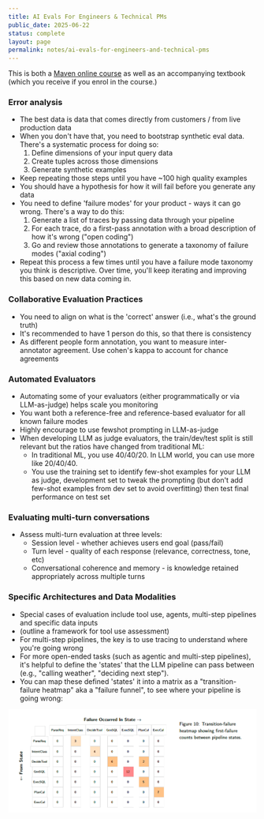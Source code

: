 ```yaml
---
title: AI Evals For Engineers & Technical PMs
public_date: 2025-06-22
status: complete
layout: page
permalink: notes/ai-evals-for-engineers-and-technical-pms
---
```



This is both a [Maven online course](https://maven.com/parlance-labs/evals?promoCode=MAVEN100) as well as an accompanying textbook (which you receive if you enrol in the course.)


### Error analysis
- The best data is data that comes directly from customers / from live production data
- When you don't have that, you need to bootstrap synthetic eval data. There's a systematic process for doing so:
	1. Define dimensions of your input query data
	2. Create tuples across those dimensions
	3. Generate synthetic examples
- Keep repeating those steps until you have ~100 high quality examples
- You should have a hypothesis for how it will fail before you generate any data
- You need to define 'failure modes' for your product - ways it can go wrong. There's a way to do this:
	1. Generate a list of traces by passing data through your pipeline
	2. For each trace, do a first-pass annotation with a broad description of how it's wrong ("open coding")
	3. Go and review those annotations to generate a taxonomy of failure modes ("axial coding")
- Repeat this process a few times until you have a failure mode taxonomy you think is descriptive. Over time, you'll keep iterating and improving this based on new data coming in.


### Collaborative Evaluation Practices
- You need to align on what is the 'correct' answer (i.e., what's the ground truth)
- It's recommended to have 1 person do this, so that there is consistency
- As different people form annotation, you want to measure inter-annotator agreement. Use cohen's kappa to account for chance agreements


### Automated Evaluators
- Automating some of your evaluators (either programmatically or via LLM-as-judge) helps scale you monitoring
- You want both a reference-free and reference-based evaluator for all known failure modes
- Highly encourage to use fewshot prompting in LLM-as-judge
- When developing LLM as judge evaluators, the train/dev/test split is still relevant but the ratios have changed from traditional ML:
	- In traditional ML, you use 40/40/20. In LLM world, you can use more like 20/40/40.
	- You use the training set to identify few-shot examples for your LLM as judge, development set to tweak the prompting (but don't add few-shot examples from dev set to avoid overfitting) then test final performance on test set


### Evaluating multi-turn conversations
- Assess multi-turn evaluation at three levels:
	- Session level - whether achieves users end goal (pass/fail)
	- Turn level - quality of each response (relevance, correctness, tone, etc)
	- Conversational coherence and memory - is knowledge retained appropriately across multiple turns


### Specific Architectures and Data Modalities

- Special cases of evaluation include tool use, agents, multi-step pipelines and specific data inputs
- (outline a framework for tool use assessment)
- For multi-step pipelines, the key is to use tracing to understand where you're going wrong
- For more open-ended tasks (such as agentic and multi-step pipelines), it's helpful to define the 'states' that the LLM pipeline can pass between (e.g., "calling weather", "deciding next step").
- You can map these defined 'states' it into a matrix as a "transition-failure heatmap" aka a "failure funnel", to see where your pipeline is going wrong:

![transition-failure-heatmap](../assets/images/article-images/transition-failure-heatmap.png)


<!-- %% TODO: chapters 9, 10 and 11 %% -->

